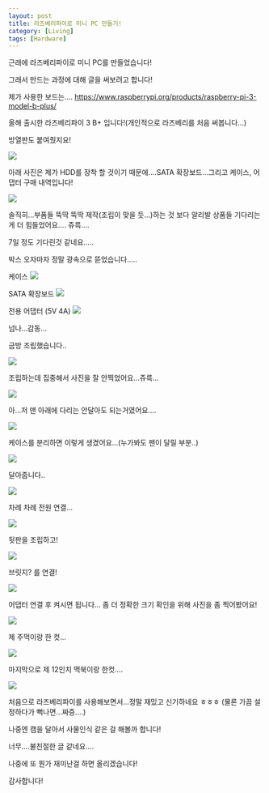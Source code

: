 ```yaml
---
layout: post
title: 라즈베리파이로 미니 PC 만들기!
category: [Living]
tags: [Hardware]
---
```



근래에 라즈베리파이로 미니 PC를 만들었습니다!

그래서 만드는 과정에 대해 글을 써보려고 합니다!

제가 사용한 보드는....
https://www.raspberrypi.org/products/raspberry-pi-3-model-b-plus/

올해 출시한 라즈베리파이 3 B+ 입니다!(개인적으로 라즈베리를 처음 써봅니다...)

방열판도 붙여줬지요!

<img src='https://jjjjerry.github.io/public/img/pi/01.jpg'>

아래 사진은 제가 HDD를 장착 할 것이기 때문에....SATA 확장보드...그리고 케이스, 어댑터 구매 내역입니다!

<img src='https://jjjjerry.github.io/public/img/pi/02.jpg'>

솔직히...부품들 뚝딱 뚝딱 제작(조립이 맞을 듯...)하는 것 보다 알리발 상품들 기다리는게 더 힘들었어요.... 쥬륵....

7일 정도 기다린것 같네요.....

박스 오자마자 정말 광속으로 뜯었습니다.....

케이스
<img src='https://jjjjerry.github.io/public/img/pi/03.jpg'>

SATA 확장보드
<img src='https://jjjjerry.github.io/public/img/pi/04.jpg'>

전용 어댑터 (5V 4A)
<img src='https://jjjjerry.github.io/public/img/pi/05.jpg'>

넘나...감동...

금방 조립했습니다..

<img src='https://jjjjerry.github.io/public/img/pi/06.jpg'>


조립하는데 집중해서 사진을 잘 안찍었어요...쥬륵...

<img src='https://jjjjerry.github.io/public/img/pi/07.jpg'>


아...저 맨 아래에 다리는 안달아도 되는거였어요....

<img src='https://jjjjerry.github.io/public/img/pi/08.jpg'>


케이스를 분리하면 이렇게 생겼어요...(누가봐도 팬이 달릴 부분..)

<img src='https://jjjjerry.github.io/public/img/pi/09.jpg'>

달아줍니다..

<img src='https://jjjjerry.github.io/public/img/pi/10.jpg'>

차례 차례 전원 연결...

<img src='https://jjjjerry.github.io/public/img/pi/11.jpg'>


뒷판을 조립하고!

<img src='https://jjjjerry.github.io/public/img/pi/12.jpg'>

브릿지? 를 연결!

<img src='https://jjjjerry.github.io/public/img/pi/13.jpg'>

어댑터 연결 후 켜시면 됩니다...
좀 더 정확한 크기 확인을 위해 사진을 좀 찍어봤어요!

<img src='https://jjjjerry.github.io/public/img/pi/14.jpg'>

제 주먹이랑 한 컷...

<img src='https://jjjjerry.github.io/public/img/pi/15.jpg'>

마지막으로 제 12인치 맥북이랑 한컷....

<img src='https://jjjjerry.github.io/public/img/pi/16.jpg'>

처음으로 라즈베리파이를 사용해보면서...정말 재밌고 신기하네요 ㅎㅎㅎ
(물론 가끔 설정하다가 뻑나면...짜증....)

나중엔 캠을 달아서 사물인식 같은 걸 해볼까 합니다!

너무....불친절한 글 같네요....

나중에 또 뭔가 재미난걸 하면 올리겠습니다!

감사합니다!
